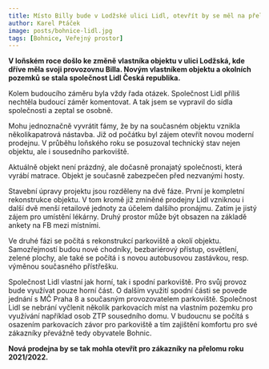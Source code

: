 ```yaml
---
title: Místo Billy bude v Lodžské ulici Lidl, otevřít by se měl na přelomu roku
author: Karel Ptáček
image: posts/bohnice-lidl.jpg
tags: [Bohnice, Veřejný prostor]
---
```

**V loňském roce došlo ke změně vlastníka objektu v ulici Lodžská, kde dříve měla svoji provozovnu Billa. Novým vlastníkem objektu a okolních pozemků se stala společnost Lidl Česká republika.**

Kolem budoucího záměru byla vždy řada otázek. Společnost Lidl příliš nechtěla budoucí záměr komentovat. A tak jsem se vypravil do sídla společnosti a zeptal se osobně.

Mohu jednoznačně vyvrátit fámy, že by na současném objektu vznikla několikapatrová nástavba. Již od počátku byl zájem otevřít novou moderní prodejnu. V průběhu loňského roku se posuzoval technický stav nejen objektu, ale i sousedního parkoviště.

Aktuálně objekt není prázdný, ale dočasně pronajatý společnosti, která vyrábí matrace. Objekt je současně zabezpečen před nezvanými hosty.

Stavební úpravy projektu jsou rozděleny na dvě fáze. První je kompletní rekonstrukce objektu. V tom kromě již zmíněné prodejny Lidl vzniknou i další dvě menší retailové jednoty za účelem dalšího pronájmu. Zatím je jistý zájem pro umístění lékárny. Druhý prostor může být obsazen na základě ankety na FB mezi místními.

Ve druhé fázi se počítá s rekonstrukcí parkoviště a okolí objektu. Samozřejmostí budou nové chodníky, bezbariérový přístup, osvětlení, zelené plochy, ale také se počítá i s novou autobusovou zastávkou, resp. výměnou současného přístřešku.

Společnost Lidl vlastní jak horní, tak i spodní parkoviště. Pro svůj provoz bude využívat pouze horní část. O dalším využití spodní části se povede jednání s MČ Praha 8 a současným provozovatelem parkoviště. Společnost Lidl se nebrání vyčlenit několik parkovacích míst na vlastním pozemku pro využívání například osob ZTP sousedního domu. V budoucnu se počítá s osazením parkovacích závor pro parkoviště a tím zajištění komfortu pro své zákazníky převážně tedy obyvatele Bohnic.

**Nová prodejna by se tak mohla otevřít pro zákazníky na přelomu roku 2021/2022.**
